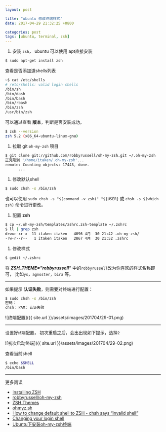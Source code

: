 ```yaml
---
layout: post

title: "ubuntu 修改终端样式"
date: 2017-04-29 21:32:25 +0800

categories: post
tags: [ubuntu, terminal, zsh]
---
```


1. 安装 `zsh`， ubuntu 可以使用 apt直接安装
  ```bash
  $ sudo apt-get install zsh
  ```
  查看是否添加道shells列表
  ```bash
  ~$ cat /etc/shells
  # /etc/shells: valid login shells
  /bin/sh
  /bin/dash
  /bin/bash
  /bin/rbash
  /bin/zsh
  /usr/bin/zsh
  ```
  可以通过查看 **版本**，判断是否安装成功。
  ```bash
  $ zsh --version
  zsh 5.2 (x86_64-ubuntu-linux-gnu)
  ```

1. 拉取 git `oh-my-zsh` 项目
  ```bash
  $ git clone git://github.com/robbyrussell/oh-my-zsh.git ~/.oh-my-zsh
  正克隆到 '/home/itaken/.oh-my-zsh'...
  remote: Counting objects: 17443, done.
        ...
  ```

1. 修改默认shell
  ```bash
  $ sudo chsh -s /bin/zsh
  ```
  也可以使用 `sudo chsh -s "$(command -v zsh)" "${USER}` 或 `chsh -s $(which zsh)` 命令进行更改。

1. 配置 **zsh**
  ```bash
  $ cp ~/.oh-my-zsh/templates/zshrc.zsh-template ~/.zshrc
  $ ll | grep zsh
  drwxr-xr-x  11 itaken itaken   4096 4月  30 21:42 .oh-my-zsh/
  -rw-r--r--   1 itaken itaken   2867 4月  30 21:52 .zshrc
  ```

1. 修改样式
  ```bash
  $ gedit ~/.zshrc
  ```
  将 ***ZSH_THEME="robbyrussell"*** 中的`robbyrussell`改为你喜欢的样式名称即可， 比如`ys`，`agnoster`，`bira` 等。

---
如果提示 **认证失败**，则需要对终端进行配置：
```bash
$ sudo chsh -s /bin/zsh
密码：
chsh: PAM: 认证失败
```
![终端配置]({{ site.url }}/assets/images/201704/29-01.png)

---
设置好`终端`配置， 初次重启之后，会出出现如下提示，选择`2`

![初次启动终端]({{ site.url }}/assets/images/201704/29-02.png)

查看当前shell
```bash
$ echo $SHELL
/bin/bash
```

---
更多阅读
- [Installing ZSH](https://github.com/robbyrussell/oh-my-zsh/wiki/Installing-ZSH)
- [robbyrussell/oh-my-zsh](https://github.com/robbyrussell/oh-my-zsh)
- [ZSH Themes](https://github.com/robbyrussell/oh-my-zsh/wiki/Themes)
- [ohmyz.sh](http://ohmyz.sh/)
- [How to change default shell to ZSH - chsh says “invalid shell”](https://unix.stackexchange.com/questions/111365/how-to-change-default-shell-to-zsh-chsh-says-invalid-shell)
- [Changing your login shell](https://debian-administration.org/article/231/Changing_your_login_shell)
- [Ubuntu下安装oh-my-zsh终端](http://zengsh.me/2016/12/13/Ubuntu%E4%B8%8B%E5%AE%89%E8%A3%85oh-my-zsh%E7%BB%88%E7%AB%AF/)
